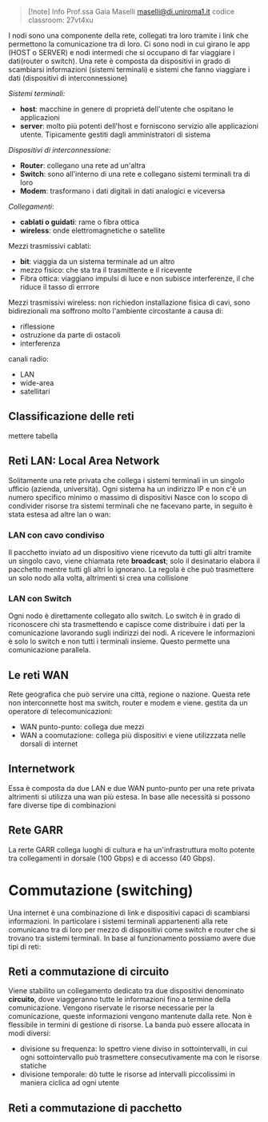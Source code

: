 >[!note] Info
>Prof.ssa Gaia Maselli
>maselli@di.uniroma1.it
>codice classroom: 27vt4xu

I nodi sono una componente della rete, collegati tra loro tramite i link che permettono la comunicazione tra di loro. Ci sono nodi in cui girano le app (HOST o SERVER) e nodi intermedi  che si occupano di far viaggiare i dati(router o switch).
Una rete è composta da dispositivi in grado di scambiarsi informazioni (sistemi terminali) e sistemi che fanno viaggiare i dati (dispositivi di interconnessione)

*Sistemi terminali:*
- **host**: macchine in genere di proprietà dell'utente che ospitano le applicazioni
- **server**: molto più potenti dell'host e forniscono servizio alle applicazioni utente. Tipicamente gestiti dagli amministratori di sistema

*Dispositivi di interconnessione:*
- **Router**: collegano una rete ad un'altra
- **Switch**: sono all'interno di una rete e collegano sistemi terminali tra di loro
- **Modem**: trasformano i dati digitali in dati analogici e viceversa

*Collegamenti*:
- **cablati o guidati**: rame o fibra ottica
- **wireless**: onde elettromagnetiche o satellite

Mezzi trasmissivi cablati:
- **bit**: viaggia da un sistema terminale ad un altro
- mezzo fisico: che sta tra il trasmittente e il ricevente
- Fibra ottica: viaggiano impulsi di luce e non subisce interferenze, il che riduce il tasso di errrore

Mezzi trasmissivi wireless:
non richiedon installazione fisica di cavi, sono bidirezionali ma soffrono molto l'ambiente circostante a causa di:
- riflessione
- ostruzione da parte di ostacoli
- interferenza

canali radio:
- LAN
- wide-area
- satellitari

## Classificazione delle reti
mettere tabella

## Reti LAN: Local Area Network
Solitamente una rete privata che collega i sistemi terminali in un singolo ufficio (azienda, università). Ogni sistema ha un indirizzo IP e non c'è un numero specifico minimo o massimo di dispositivi
Nasce con lo scopo di condivider risorse tra sistemi terminali che ne facevano parte, in seguito è stata estesa ad altre lan o wan:

### LAN con cavo condiviso
Il pacchetto inviato ad un dispositivo viene ricevuto da tutti gli altri tramite un singolo cavo, viene chiamata rete **broadcast**; solo il desinatario elabora il pacchetto mentre tutti gli altri lo ignorano. La regola è che può trasmettere un solo nodo alla volta, altrimenti si crea una collisione

### LAN con Switch
Ogni nodo è direttamente collegato allo switch. Lo switch è in grado di riconoscere chi sta trasmettendo e capisce come distribuire i dati per la comunicazione lavorando sugli indirizzi dei nodi. A ricevere le informazioni è solo lo switch e non tutti i terminali insieme. Questo permette una comunicazione parallela.

## Le reti WAN
Rete geografica che può servire una città, regione o nazione. Questa rete non interconnette host ma switch, router e modem e viene. gestita da un operatore di telecomunicazioni:
- WAN punto-punto: collega due mezzi
- WAN a coomutazione: collega più dispositivi e viene utilizzzata nelle dorsali di internet

## Internetwork 
Essa è composta da due LAN e due WAN punto-punto per una rete privata altrimenti si utilizza una wan più estesa. In base alle necessità si possono fare diverse tipe di combinazioni
## Rete GARR 
La rerte GARR collega luoghi di cultura e ha un'infrastruttura molto potente tra collegamenti in dorsale (100 Gbps) e di accesso (40 Gbps). 

# Commutazione (switching)
Una internet è una combinazione di link e dispositivi capaci di scambiarsi informazioni. In particolare i sistemi terminali appartenenti alla rete comunicano tra di loro per mezzo di dispositivi come switch e router che si trovano tra sistemi terminali.
In base al funzionamento possiamo avere due tipi di reti:
## Reti a commutazione di circuito
Viene stabilito un collegamento dedicato tra due dispositivi denominato **circuito**, dove viaggeranno tutte le informazioni fino a termine della comunicazione. Vengono riservate le risorse necessarie per la comunicazione, queste informazioni vengono mantenute dalla rete. Non è flessibile in termini di gestione di risorse.
La banda può essere allocata in modi diversi:
- divisione su frequenza: lo spettro viene diviso in sottointervalli, in cui ogni sottointervallo può trasmettere consecutivamente ma con le risorse statiche
- divisione temporale: dò tutte le risorse ad intervalli piccolissimi in maniera ciclica ad ogni utente

## Reti a commutazione di pacchetto

